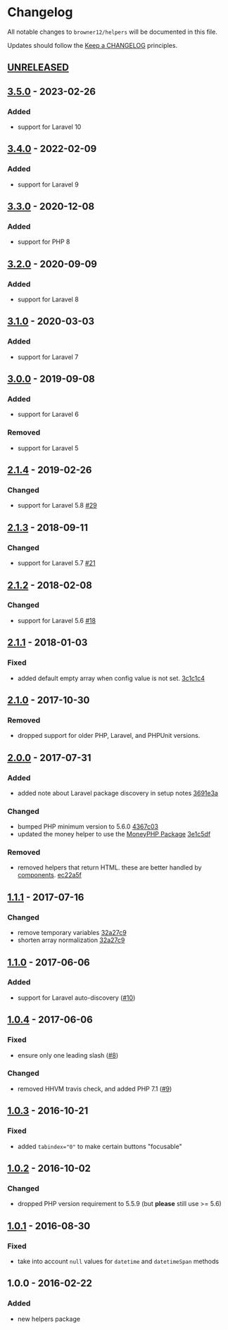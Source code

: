 # Changelog

All notable changes to `browner12/helpers` will be documented in this file.

Updates should follow the [Keep a CHANGELOG](http://keepachangelog.com/) principles.

## [UNRELEASED]

## [3.5.0] - 2023-02-26

### Added
- support for Laravel 10

## [3.4.0] - 2022-02-09

### Added
- support for Laravel 9

## [3.3.0] - 2020-12-08

### Added
- support for PHP 8

## [3.2.0] - 2020-09-09

### Added
- support for Laravel 8

## [3.1.0] - 2020-03-03

### Added
- support for Laravel 7

## [3.0.0] - 2019-09-08

### Added
- support for Laravel 6

### Removed
- support for Laravel 5

## [2.1.4] - 2019-02-26

### Changed
- support for Laravel 5.8 [#29](https://github.com/browner12/helpers/pull/29)

## [2.1.3] - 2018-09-11

### Changed
- support for Laravel 5.7 [#21](https://github.com/browner12/helpers/pull/21)

## [2.1.2] - 2018-02-08

### Changed
- support for Laravel 5.6 [#18](https://github.com/browner12/helpers/pull/18)

## [2.1.1] - 2018-01-03

### Fixed
- added default empty array when config value is not set. [3c1c1c4](https://github.com/browner12/helpers/commit/3c1c1c449ac3325d78878cd80a69a69faf997b6a)

## [2.1.0] - 2017-10-30

### Removed
- dropped support for older PHP, Laravel, and PHPUnit versions. 

## [2.0.0] - 2017-07-31

### Added
- added note about Laravel package discovery in setup notes [3691e3a](https://github.com/browner12/helpers/commit/3691e3a681bfba2ceb32fff037d126d41f8661dc)

### Changed
- bumped PHP minimum version to 5.6.0 [4367c03](https://github.com/browner12/helpers/commit/4367c03fd068241ace3b575ef605501a4676aa6b)
- updated the money helper to use the [MoneyPHP Package](https://github.com/moneyphp/money) [3e1c5df](https://github.com/browner12/helpers/commit/3e1c5dfa2b9810769c85d60d9c7e561fc7a7a6de)

### Removed
- removed helpers that return HTML. these are better handled by [components](https://laravel.com/docs/5.4/blade#components-and-slots). [ec22a5f](https://github.com/browner12/helpers/commit/ec22a5f82a609511c2dec3911fedc62b71a76d76)

## [1.1.1] - 2017-07-16

### Changed
- remove temporary variables [32a27c9](https://github.com/browner12/helpers/commit/32a27c90ff18d1ee829ff45edf2bf3b959de7e1d)
- shorten array normalization [32a27c9](https://github.com/browner12/helpers/commit/32a27c90ff18d1ee829ff45edf2bf3b959de7e1d)

## [1.1.0] - 2017-06-06

### Added
- support for Laravel auto-discovery ([#10](https://github.com/browner12/helpers/pull/10))

## [1.0.4] - 2017-06-06

### Fixed
- ensure only one leading slash ([#8](https://github.com/browner12/helpers/pull/8))

### Changed
- removed HHVM travis check, and added PHP 7.1 ([#9](https://github.com/browner12/helpers/pull/9))

## [1.0.3] - 2016-10-21

### Fixed
- added `tabindex="0"` to make certain buttons "focusable"

## [1.0.2] - 2016-10-02

### Changed
- dropped PHP version requirement to 5.5.9 (but **please** still use >= 5.6)

## [1.0.1] - 2016-08-30

### Fixed
- take into account `null` values for `datetime` and `datetimeSpan` methods

## 1.0.0 - 2016-02-22

### Added
- new helpers package

[unreleased]: https://github.com/browner12/helpers/compare/v3.5.0...HEAD
[3.5.0]: https://github.com/browner12/helpers/compare/v3.4.0...v3.5.0
[3.4.0]: https://github.com/browner12/helpers/compare/v3.3.0...v3.4.0
[3.3.0]: https://github.com/browner12/helpers/compare/v3.2.0...v3.3.0
[3.2.0]: https://github.com/browner12/helpers/compare/v3.1.0...v3.2.0
[3.1.0]: https://github.com/browner12/helpers/compare/v3.0.0...v3.1.0
[3.0.0]: https://github.com/browner12/helpers/compare/v2.1.4...v3.0.0
[2.1.4]: https://github.com/browner12/helpers/compare/v2.1.3...v2.1.4
[2.1.3]: https://github.com/browner12/helpers/compare/v2.1.2...v2.1.3
[2.1.2]: https://github.com/browner12/helpers/compare/v2.1.1...v2.1.2
[2.1.1]: https://github.com/browner12/helpers/compare/v2.1.0...v2.1.1
[2.1.0]: https://github.com/browner12/helpers/compare/v2.0.0...v2.1.0
[2.0.0]: https://github.com/browner12/helpers/compare/v1.1.1...v2.0.0
[1.1.1]: https://github.com/browner12/helpers/compare/v1.1.0...v1.1.1
[1.1.0]: https://github.com/browner12/helpers/compare/v1.0.4...v1.1.0
[1.0.4]: https://github.com/browner12/helpers/compare/v1.0.3...v1.0.4
[1.0.3]: https://github.com/browner12/helpers/compare/v1.0.2...v1.0.3
[1.0.2]: https://github.com/browner12/helpers/compare/v1.0.1...v1.0.2
[1.0.1]: https://github.com/browner12/helpers/compare/v1.0.0...v1.0.1
